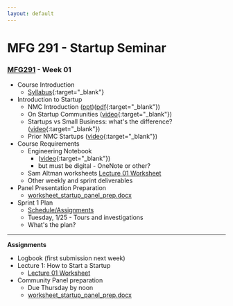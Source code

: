 ```yaml
---
layout: default
---
```


# MFG 291 - Startup Seminar

### [MFG291](../) - Week 01

- Course Introduction
    - [Syllabus](../../course_info/MFG291.Syllabus.pdf){:target="_blank"}
- Introduction to Startup
    - NMC Introduction ([ppt](intro_to_startup.pptx))([pdf](intro_to_startup.pdf){:target="_blank"})
    - On Startup Communities ([video](https://www.youtube.com/watch?v=3vVX9TmaU18&t=3s){:target="_blank"})
    - Startups vs Small Business: what's the difference? ([video](https://www.youtube.com/watch?v=k26DOtwPN7s){:target="_blank"})
    - Prior NMC Startups ([video](https://youtu.be/SoatUiGvH1E){:target="_blank"})
- Course Requirements
    - Engineering Notebook 
        - ([video](https://www.youtube.com/watch?v=xaFqpd7lNM4){:target="_blank"})
        - but must be digital - OneNote or other?
    - Sam Altman worksheets [Lecture 01 Worksheet](worksheet_Lecture01.docx)
    - Other weekly and sprint deliverables
- Panel Presentation Preparation
    - [worksheet_startup_panel_prep.docx](worksheet_startup_panel_prep.docx)
- Sprint 1 Plan
    - [Schedule/Assignments](../../course_info/schedule_assignments.html)
    - Tuesday, 1/25 - Tours and investigations
    - What's the plan? 
    
---

**Assignments**
- Logbook (first submission next week)
- Lecture 1: How to Start a Startup
    - [Lecture 01 Worksheet](worksheet_Lecture01.docx)
- Community Panel preparation
    - Due Thursday by noon
    - [worksheet_startup_panel_prep.docx](worksheet_startup_panel_prep.docx)
